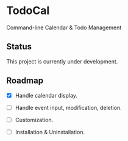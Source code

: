 # TodoCal

Command-line Calendar &amp; Todo Management

## Status

This project is currently under development.

## Roadmap

- [x] Handle calendar display.
- [ ] Handle event input, modification, deletion.
- [ ] Customization.
- [ ] Installation & Uninstallation.

